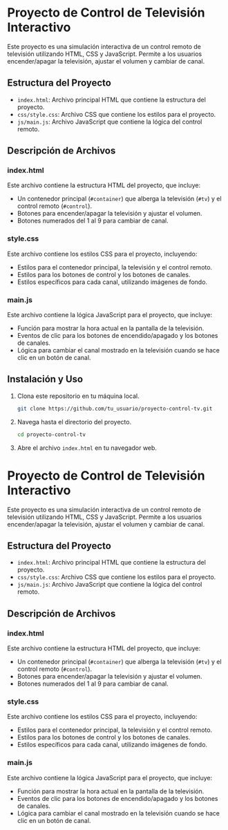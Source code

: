 # Proyecto de Control de Televisión Interactivo

Este proyecto es una simulación interactiva de un control remoto de televisión utilizando HTML, CSS y JavaScript. Permite a los usuarios encender/apagar la televisión, ajustar el volumen y cambiar de canal.

## Estructura del Proyecto

- `index.html`: Archivo principal HTML que contiene la estructura del proyecto.
- `css/style.css`: Archivo CSS que contiene los estilos para el proyecto.
- `js/main.js`: Archivo JavaScript que contiene la lógica del control remoto.

## Descripción de Archivos

### index.html

Este archivo contiene la estructura HTML del proyecto, que incluye:
- Un contenedor principal (`#container`) que alberga la televisión (`#tv`) y el control remoto (`#control`).
- Botones para encender/apagar la televisión y ajustar el volumen.
- Botones numerados del 1 al 9 para cambiar de canal.

### style.css

Este archivo contiene los estilos CSS para el proyecto, incluyendo:
- Estilos para el contenedor principal, la televisión y el control remoto.
- Estilos para los botones de control y los botones de canales.
- Estilos específicos para cada canal, utilizando imágenes de fondo.

### main.js

Este archivo contiene la lógica JavaScript para el proyecto, que incluye:
- Función para mostrar la hora actual en la pantalla de la televisión.
- Eventos de clic para los botones de encendido/apagado y los botones de canales.
- Lógica para cambiar el canal mostrado en la televisión cuando se hace clic en un botón de canal.

## Instalación y Uso

1. Clona este repositorio en tu máquina local.
    ```bash
    git clone https://github.com/tu_usuario/proyecto-control-tv.git
    ```
2. Navega hasta el directorio del proyecto.
    ```bash
    cd proyecto-control-tv
    ```
3. Abre el archivo `index.html` en tu navegador web.

# Proyecto de Control de Televisión Interactivo

Este proyecto es una simulación interactiva de un control remoto de televisión utilizando HTML, CSS y JavaScript. Permite a los usuarios encender/apagar la televisión, ajustar el volumen y cambiar de canal.

## Estructura del Proyecto

- `index.html`: Archivo principal HTML que contiene la estructura del proyecto.
- `css/style.css`: Archivo CSS que contiene los estilos para el proyecto.
- `js/main.js`: Archivo JavaScript que contiene la lógica del control remoto.

## Descripción de Archivos

### index.html

Este archivo contiene la estructura HTML del proyecto, que incluye:
- Un contenedor principal (`#container`) que alberga la televisión (`#tv`) y el control remoto (`#control`).
- Botones para encender/apagar la televisión y ajustar el volumen.
- Botones numerados del 1 al 9 para cambiar de canal.

### style.css

Este archivo contiene los estilos CSS para el proyecto, incluyendo:
- Estilos para el contenedor principal, la televisión y el control remoto.
- Estilos para los botones de control y los botones de canales.
- Estilos específicos para cada canal, utilizando imágenes de fondo.

### main.js

Este archivo contiene la lógica JavaScript para el proyecto, que incluye:
- Función para mostrar la hora actual en la pantalla de la televisión.
- Eventos de clic para los botones de encendido/apagado y los botones de canales.
- Lógica para cambiar el canal mostrado en la televisión cuando se hace clic en un botón de canal.



